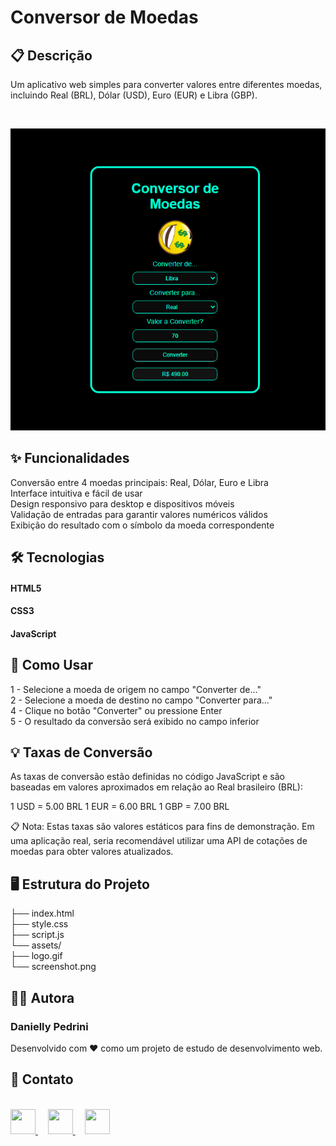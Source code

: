 <h1> Conversor de Moedas </h1>

<h2> 📋 Descrição </h2>

Um aplicativo web simples para converter valores entre diferentes moedas, incluindo Real (BRL), Dólar (USD), Euro (EUR) e Libra (GBP).

<br>

![Imagem do projeto](https://github.com/danielly-pedrini/Conversor-de-Moedas/blob/main/assets/imagem%20README.PNG?raw=true)

<h2> ✨ Funcionalidades </h2>

Conversão entre 4 moedas principais: Real, Dólar, Euro e Libra
<br>
Interface intuitiva e fácil de usar
<br>
Design responsivo para desktop e dispositivos móveis
<br>
Validação de entradas para garantir valores numéricos válidos
<br>
Exibição do resultado com o símbolo da moeda correspondente
<br>

<h2> 🛠️ Tecnologias </h2>

<h4> HTML5 </h4>
<h4> CSS3 </h4>
<h4> JavaScript </h4>

<h2> 📱 Como Usar </h2>

1 - Selecione a moeda de origem no campo "Converter de..."
<br>
2 - Selecione a moeda de destino no campo "Converter para..."
<br>
4 - Clique no botão "Converter" ou pressione Enter
<br>
5 - O resultado da conversão será exibido no campo inferior


<h2>💡 Taxas de Conversão</h2>
As taxas de conversão estão definidas no código JavaScript e são baseadas em valores aproximados em relação ao Real brasileiro (BRL):

1 USD = 5.00 BRL
1 EUR = 6.00 BRL
1 GBP = 7.00 BRL

📋  Nota: Estas taxas são valores estáticos para fins de demonstração. Em uma aplicação real, seria recomendável utilizar uma API de cotações de moedas para obter valores atualizados.

<h2> 🖥️ Estrutura do Projeto </h2>

├── index.html
<br>
├── style.css
<br>
├── script.js
<br>
└── assets/
<br>
    ├── logo.gif
    <br>
    └── screenshot.png
    


<h2> 👩‍💻 Autora  </h2>

<h3> Danielly Pedrini </h3>
Desenvolvido com ❤️ como um projeto de estudo de desenvolvimento web.

<h2> 📱 Contato </h2>
<br>

<div align="start">
  <a href="https://github.com/danielly-pedrini" target="_blank">
    <img src="https://cdn.jsdelivr.net/npm/simple-icons@v3/icons/github.svg" width="40" height="40"/>
  </a>
  &nbsp;&nbsp;&nbsp;
  <a href="https://www.linkedin.com/in/daniellypedrini/" target="_blank">
    <img src="https://cdn.jsdelivr.net/npm/simple-icons@v3/icons/linkedin.svg" width="40" height="40"/>
  </a>
  &nbsp;&nbsp;&nbsp;
  <a href="https://wa.me/5515991345227" target="_blank">
    <img src="https://cdn.jsdelivr.net/npm/simple-icons@v3/icons/whatsapp.svg" width="40" height="40"/>
  </a>
</div>
